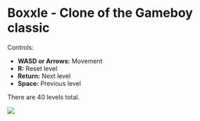 # Boxxle - Clone of the Gameboy classic

Controls:
- **WASD or Arrows:** Movement
- **R:** Reset level
- **Return:** Next level
- **Space:** Previous level

There are 40 levels total.

<img src="https://raw.githubusercontent.com/kennycason/kengine-sdl/refs/heads/main/images/boxxle01.png" />
